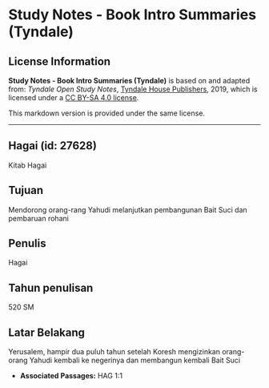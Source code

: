 # Study Notes - Book Intro Summaries (Tyndale)

## License Information

**Study Notes - Book Intro Summaries (Tyndale)** is based on and adapted from: _Tyndale Open Study Notes_, [Tyndale House Publishers](https://tyndaleopenresources.com/), 2019, which is licensed under a [CC BY-SA 4.0 license](https://creativecommons.org/licenses/by-sa/4.0/legalcode.en).

This markdown version is provided under the same license.



--------------------------------

## Hagai (id: 27628)

Kitab Hagai

Tujuan
------

Mendorong orang\-rang Yahudi melanjutkan pembangunan Bait Suci dan pembaruan rohani

Penulis
-------

Hagai

Tahun penulisan
---------------

520 SM

Latar Belakang
--------------

Yerusalem, hampir dua puluh tahun setelah Koresh mengizinkan orang\-orang Yahudi kembali ke negerinya dan membangun kembali Bait Suci

* **Associated Passages:** HAG 1:1

